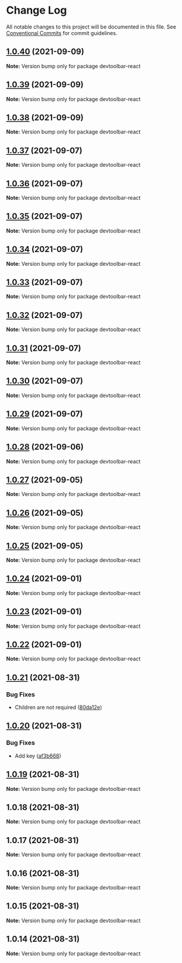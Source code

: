 # Change Log

All notable changes to this project will be documented in this file.
See [Conventional Commits](https://conventionalcommits.org) for commit guidelines.

## [1.0.40](https://github.com/JacobParis/devtoolbar/compare/devtoolbar-react@1.0.39...devtoolbar-react@1.0.40) (2021-09-09)

**Note:** Version bump only for package devtoolbar-react





## [1.0.39](https://github.com/JacobParis/devtoolbar/compare/devtoolbar-react@1.0.38...devtoolbar-react@1.0.39) (2021-09-09)

**Note:** Version bump only for package devtoolbar-react





## [1.0.38](https://github.com/JacobParis/devtoolbar/compare/devtoolbar-react@1.0.37...devtoolbar-react@1.0.38) (2021-09-09)

**Note:** Version bump only for package devtoolbar-react





## [1.0.37](https://github.com/JacobParis/devtoolbar/compare/devtoolbar-react@1.0.36...devtoolbar-react@1.0.37) (2021-09-07)

**Note:** Version bump only for package devtoolbar-react





## [1.0.36](https://github.com/JacobParis/devtoolbar/compare/devtoolbar-react@1.0.35...devtoolbar-react@1.0.36) (2021-09-07)

**Note:** Version bump only for package devtoolbar-react





## [1.0.35](https://github.com/JacobParis/devtoolbar/compare/devtoolbar-react@1.0.34...devtoolbar-react@1.0.35) (2021-09-07)

**Note:** Version bump only for package devtoolbar-react





## [1.0.34](https://github.com/JacobParis/devtoolbar/compare/devtoolbar-react@1.0.33...devtoolbar-react@1.0.34) (2021-09-07)

**Note:** Version bump only for package devtoolbar-react





## [1.0.33](https://github.com/JacobParis/devtoolbar/compare/devtoolbar-react@1.0.32...devtoolbar-react@1.0.33) (2021-09-07)

**Note:** Version bump only for package devtoolbar-react





## [1.0.32](https://github.com/JacobParis/devtoolbar/compare/devtoolbar-react@1.0.31...devtoolbar-react@1.0.32) (2021-09-07)

**Note:** Version bump only for package devtoolbar-react





## [1.0.31](https://github.com/JacobParis/devtoolbar/compare/devtoolbar-react@1.0.30...devtoolbar-react@1.0.31) (2021-09-07)

**Note:** Version bump only for package devtoolbar-react





## [1.0.30](https://github.com/JacobParis/devtoolbar/compare/devtoolbar-react@1.0.29...devtoolbar-react@1.0.30) (2021-09-07)

**Note:** Version bump only for package devtoolbar-react





## [1.0.29](https://github.com/JacobParis/devtoolbar/compare/devtoolbar-react@1.0.28...devtoolbar-react@1.0.29) (2021-09-07)

**Note:** Version bump only for package devtoolbar-react





## [1.0.28](https://github.com/JacobParis/devtoolbar/compare/devtoolbar-react@1.0.27...devtoolbar-react@1.0.28) (2021-09-06)

**Note:** Version bump only for package devtoolbar-react





## [1.0.27](https://github.com/JacobParis/devtoolbar/compare/devtoolbar-react@1.0.26...devtoolbar-react@1.0.27) (2021-09-05)

**Note:** Version bump only for package devtoolbar-react





## [1.0.26](https://github.com/JacobParis/devtoolbar/compare/devtoolbar-react@1.0.25...devtoolbar-react@1.0.26) (2021-09-05)

**Note:** Version bump only for package devtoolbar-react





## [1.0.25](https://github.com/JacobParis/devtoolbar/compare/devtoolbar-react@1.0.24...devtoolbar-react@1.0.25) (2021-09-05)

**Note:** Version bump only for package devtoolbar-react





## [1.0.24](https://github.com/JacobParis/devtoolbar/compare/devtoolbar-react@1.0.23...devtoolbar-react@1.0.24) (2021-09-01)

**Note:** Version bump only for package devtoolbar-react





## [1.0.23](https://github.com/JacobParis/devtoolbar/compare/devtoolbar-react@1.0.22...devtoolbar-react@1.0.23) (2021-09-01)

**Note:** Version bump only for package devtoolbar-react





## [1.0.22](https://github.com/JacobParis/devtoolbar/compare/devtoolbar-react@1.0.21...devtoolbar-react@1.0.22) (2021-09-01)

**Note:** Version bump only for package devtoolbar-react





## [1.0.21](https://github.com/JacobParis/devtoolbar/compare/devtoolbar-react@1.0.20...devtoolbar-react@1.0.21) (2021-08-31)


### Bug Fixes

* Children are not required ([80da12e](https://github.com/JacobParis/devtoolbar/commit/80da12ea872dc989965d37ae9a6fe85d3c0485d0))





## [1.0.20](https://github.com/JacobParis/devtoolbar/compare/devtoolbar-react@1.0.19...devtoolbar-react@1.0.20) (2021-08-31)


### Bug Fixes

* Add key ([af3b668](https://github.com/JacobParis/devtoolbar/commit/af3b6680b842caf12ca8d4511dcf6d742d8db84f))





## [1.0.19](https://github.com/JacobParis/devtoolbar/compare/devtoolbar-react@1.0.18...devtoolbar-react@1.0.19) (2021-08-31)

**Note:** Version bump only for package devtoolbar-react





## 1.0.18 (2021-08-31)

**Note:** Version bump only for package devtoolbar-react





## 1.0.17 (2021-08-31)

**Note:** Version bump only for package devtoolbar-react





## 1.0.16 (2021-08-31)

**Note:** Version bump only for package devtoolbar-react





## 1.0.15 (2021-08-31)

**Note:** Version bump only for package devtoolbar-react





## 1.0.14 (2021-08-31)

**Note:** Version bump only for package devtoolbar-react
